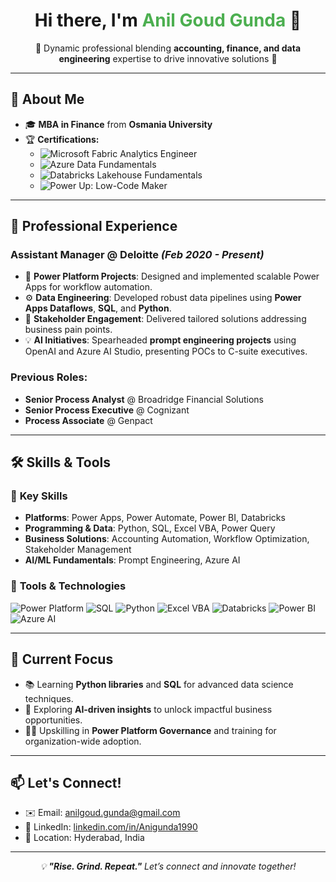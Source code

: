 <h1 align="center">Hi there, I'm <span style="color:#4CAF50;">Anil Goud Gunda</span> 👋</h1>
<p align="center">🌟 Dynamic professional blending <strong>accounting, finance, and data engineering</strong> expertise to drive innovative solutions 🌟</p>

---

## 🚀 About Me
- 🎓 **MBA in Finance** from **Osmania University**
- 🏆 **Certifications:**
  - ![Microsoft Fabric Analytics Engineer](https://img.shields.io/badge/Fabric%20Analytics%20Engineer-0052CC?style=flat-square&logo=microsoft)
  - ![Azure Data Fundamentals](https://img.shields.io/badge/Azure%20Data%20Fundamentals-0078D4?style=flat-square&logo=microsoftazure)
  - ![Databricks Lakehouse Fundamentals](https://img.shields.io/badge/Databricks%20Lakehouse-FC1C44?style=flat-square&logo=databricks)
  - ![Power Up: Low-Code Maker](https://img.shields.io/badge/Power%20Up%20Low--Code%20Maker-742775?style=flat-square&logo=microsoft)

---

## 💼 Professional Experience
### Assistant Manager @ Deloitte *(Feb 2020 - Present)*  
- 🚀 **Power Platform Projects**: Designed and implemented scalable Power Apps for workflow automation.  
- ⚙️ **Data Engineering**: Developed robust data pipelines using **Power Apps Dataflows**, **SQL**, and **Python**.  
- 🤝 **Stakeholder Engagement**: Delivered tailored solutions addressing business pain points.  
- 💡 **AI Initiatives**: Spearheaded **prompt engineering projects** using OpenAI and Azure AI Studio, presenting POCs to C-suite executives.  

### Previous Roles:
- **Senior Process Analyst** @ Broadridge Financial Solutions  
- **Senior Process Executive** @ Cognizant  
- **Process Associate** @ Genpact  

---

## 🛠️ Skills & Tools
### 🔑 **Key Skills**
- **Platforms**: Power Apps, Power Automate, Power BI, Databricks  
- **Programming & Data**: Python, SQL, Excel VBA, Power Query  
- **Business Solutions**: Accounting Automation, Workflow Optimization, Stakeholder Management  
- **AI/ML Fundamentals**: Prompt Engineering, Azure AI  

### 🧰 **Tools & Technologies**
<p>
  <img src="https://img.shields.io/badge/Power%20Platform-742775?style=flat-square&logo=microsoft" alt="Power Platform">
  <img src="https://img.shields.io/badge/SQL-4479A1?style=flat-square&logo=postgresql" alt="SQL">
  <img src="https://img.shields.io/badge/Python-3776AB?style=flat-square&logo=python" alt="Python">
  <img src="https://img.shields.io/badge/Excel%20VBA-217346?style=flat-square&logo=microsoftexcel" alt="Excel VBA">
  <img src="https://img.shields.io/badge/Databricks-FC1C44?style=flat-square&logo=databricks" alt="Databricks">
  <img src="https://img.shields.io/badge/Power%20BI-F2C811?style=flat-square&logo=powerbi" alt="Power BI">
  <img src="https://img.shields.io/badge/Azure%20AI-0078D4?style=flat-square&logo=microsoftazure" alt="Azure AI">
</p>

---

## 🌟 Current Focus
- 📚 Learning **Python libraries** and **SQL** for advanced data science techniques.  
- 🤖 Exploring **AI-driven insights** to unlock impactful business opportunities.  
- 🧑‍🏫 Upskilling in **Power Platform Governance** and training for organization-wide adoption.  

---

## 📫 Let's Connect!
- ✉️ Email: [anilgoud.gunda@gmail.com](mailto:anilgoud.gunda@gmail.com)  
- 💼 LinkedIn: [linkedin.com/in/Anigunda1990](https://linkedin.com/in/Anigunda1990)  
- 📍 Location: Hyderabad, India  

---

<p align="center"><em>💡 <strong>"Rise. Grind. Repeat."</strong> Let’s connect and innovate together!</em></p>
